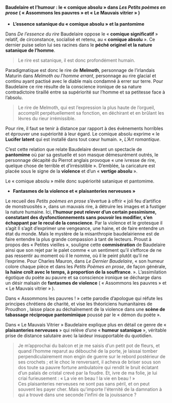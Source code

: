 
#### Baudelaire et l’humour : le « comique absolu » dans *Les Petits poèmes en prose* ( « Assommons les pauvres » et « Le Mauvais vitrier » )

- **L’essence satanique du « comique absolu » et la pantomime**

Dans *De l’essence du rire* Baudelaire oppose le « **comique significatif** » relatif, de circonstance, socialisé et retenu, au « **comique absolu** ». Ce dernier puise selon lui ses racines dans le **péché originel et la nature satanique de l’homme**. 

> Le rire est satanique, il est donc profondément humain.

Paradigmatique est donc le rire de **Melmoth**, personnage de l’irlandais Maturin dans *Melmoth ou l’homme errant*, personnage au rire glacial et continu ayant pactisé avec le diable mais condamné à errer sur terre. Pour Baudelaire ce rire résulte de la conscience ironique de sa nature contradictoire tiraillé entre sa supériorité sur l’homme et sa petitesse face à l’absolu. 

> Le rire de Melmoth, qui est l’expression la plus haute de l’orgueil, accomplit perpétuellement sa fonction, en déchirant et en brûlant les lèvres du rieur irrémissible.

Pour rire, il faut se tenir à distance par rapport à des évènements horribles et éprouver une supériorité à leur égard. Le comique absolu exprime « le **Lucifer latent** qui est installé dans tout cœur humain. », *L’Art romantique*. 

C’est cette relation que relate Baudelaire devant un spectacle de **pantomime** où par sa gestuelle et son masque démesurément outrés, le personnage décapité du Pierrot anglais  provoque « une ivresse de rire, quelque chose de terrible et d’irrésistible ». D’emblée, la caricature est placée sous le signe de la **violence** et d’un « **vertige absolu** ». 

Le « comique absolu » mêle donc supériorité satanique et pantomime.  

- **Fantasmes de la violence et « plaisanteries nerveuses »** 

Le recueil des _Petits poèmes en prose_ s’évertue à offrir « joli feu d’artifice de monstruosités », dans un mauvais rire, à détruire les images et à fustiger la nature humaine. Ici, **l’humour peut relever d’un certain pessimisme, constatant des dysfonctionnements sans pouvoir les modifier, s’en échappant par le recul de la conscience**. Par la violence et le grotesque il s’agit Il s’agit d’exprimer une vengeance, une haine, et de faire entendre un état du monde. Mais le mystère de la misanthropie baudelairienne est de faire entendre la plus grande compassion à tant de lecteurs. Proust à propos des « Petites vieilles »,  souligne cette **commisération** de Baudelaire ainsi que son rejet par le palet comme « un sentiment qu’il s’efforce de ne pas ressentir au moment où il le nomme, où il le peint plutôt qu’il ne l’exprime. Pour Charles Mauron, dans _Le Dernier Baudelaire_, « son humeur colore chaque pièce et dans les _Petits Poèmes en prose_, de façon générale, **la haine croît avec le temps, à proportion de la souffrance**. ». L’assimilation égotique du poète au pauvre et sa conscience ironique se décharge dans un désir malsain de **fantasmes de violence** ( « Assommons les pauvres » et « Le Mauvais vitrier » ). 

Dans « Assommons les pauvres ! » cette parodie d’apologue qui réfute les principes chrétiens de charité, et vise les théoriciens humanitaires de Proudhon , laisse place au déchaînement de la violence dans une **scène de tabassage réciproque pantomimique** poussé par le « démon du poète ». 

Dans « Le Mauvais Vitrier » Baudelaire explique plus en détail ce genre de « **plaisanteries nerveuses** » qui relève d’une « **humeur satanique** », véritable prise de distance salutaire avec la laideur insupportable du quotidien. 

> Je m’approchai du balcon et je me saisis d’un petit pot de fleurs, et quand l’homme reparut au débouché de la porte, je laissai tomber perpendiculairement mon engin de guerre sur le rebord postérieur de ses crochets ; et le choc le renversant, il acheva de briser sous son dos toute sa pauvre fortune ambulatoire qui rendit le bruit éclatant d’un palais de cristal crevé par la foudre.
> Et, ivre de ma folie, je lui criai furieusement : « La vie en beau ! la vie en beau ! »  
> Ces plaisanteries nerveuses ne sont pas sans péril, et on peut souvent les payer cher. Mais qu'importe l'éternité de la damnation à qui a trouvé dans une seconde l'infini de la jouissance ?